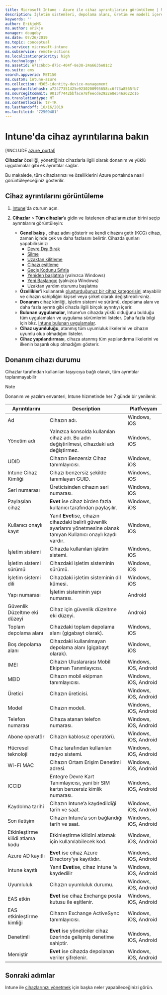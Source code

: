 ```yaml
---
title: Microsoft Intune - Azure ile cihaz ayrıntılarını görüntüleme | Microsoft Docs
description: İşletim sistemleri, depolama alanı, üretim ve modeli içeren cihaz ayrıntılarınızı görüntüleyin. Azure'da Microsoft Intune ile yüklü uygulamaların bir listesini alın, uyumluluk ilkelerini denetleyin ve TeamViewer'ı ayarlayın. Bu, yönettiğiniz cihazların envanterini görüntülemeye benzer.
keywords: ''
author: ErikjeMS
ms.author: erikje
manager: dougeby
ms.date: 07/26/2019
ms.topic: conceptual
ms.service: microsoft-intune
ms.subservice: remote-actions
ms.localizationpriority: high
ms.technology: ''
ms.assetid: e71c6bdb-d75c-404f-8e38-24a663be81c2
ms.suite: ems
search.appverid: MET150
ms.custom: intune-azure
ms.collection: M365-identity-device-management
ms.openlocfilehash: a72477351425e9230200995658cc6f73a8565fb7
ms.sourcegitcommit: 9013f7442bbface78feecde2922e8e546a622c16
ms.translationtype: MT
ms.contentlocale: tr-TR
ms.lasthandoff: 10/16/2019
ms.locfileid: "72509481"
---
```

# <a name="see-device-details-in-intune"></a>Intune'da cihaz ayrıntılarına bakın

[!INCLUDE [azure_portal](../includes/azure_portal.md)]

**Cihazlar** özelliği, yönettiğiniz cihazlarla ilgili olarak donanım ve yüklü uygulamalar gibi ek ayrıntılar sağlar.

Bu makalede, tüm cihazlarınızı ve özelliklerini Azure portalında nasıl görüntüleyeceğiniz gösterilir.

## <a name="view-the-device-details"></a>Cihaz ayrıntılarını görüntüleme

1. [Intune](https://go.microsoft.com/fwlink/?linkid=2090973)'da oturum açın.
3. **Cihazlar** > **Tüm cihazlar**’a gidin ve listelenen cihazlarınızdan birini seçip ayrıntılarını görüntüleyin:

   - **Genel bakış** , cihaz adını gösterir ve kendi cihazını getir (KCG) cihazı, zaman içinde çek ve daha fazlasını belirtir. Cihazda şunları yapabilirsiniz:
      - [Devre Dışı Bırak](devices-wipe.md#retire)
      - [Silme](devices-wipe.md#wipe)
      - [Uzaktan kilitleme](device-remote-lock.md)
      - [Cihazı eşitleme](device-sync.md)
      - [Geçiş Kodunu Sıfırla](device-passcode-reset.md)
      - [Yeniden başlatma](device-restart.md) (yalnızca Windows)
      - [Yeni Başlangıç](device-fresh-start.md) (yalnızca Windows)
      - Uzaktan yardım oturumu başlatma
   - **Özellikler**’i kullanarak [oluşturduğunuz bir cihaz kategorisini](../enrollment/device-group-mapping.md) atayabilir ve cihazın sahipliğini kişisel veya şirket olarak değiştirebilirsiniz.
   - **Donanım** cihaz kimliği, işletim sistemi ve sürümü, depolama alanı ve daha fazla ayrıntı gibi cihazla ilgili birçok ayrıntıyı içerir.
   - **Bulunan uygulamalar**, Intune’un cihazda yüklü olduğunu bulduğu tüm uygulamaları ve uygulama sürümlerini listeler. Daha fazla bilgi için bkz. [Intune bulunan uygulamalar](../apps/app-discovered-apps.md).
   - **Cihaz uyumluluğu**, atanmış tüm uyumluluk ilkelerini ve cihazın uyumlu olup olmadığını listeler.
   - **Cihaz yapılandırması**, cihaza atanmış tüm yapılandırma ilkelerini ve ilkenin başarılı olup olmadığını gösterir.

## <a name="hardware-device-details"></a>Donanım cihazı durumu
Cihazlar tarafından kullanılan taşıyıcıya bağlı olarak, tüm ayrıntılar toplanmayabilir

> [!Note]  
> Donanım ve yazılım envanteri, Intune hizmetinde her 7 günde bir yenilenir.

|Ayrıntılarını|Description|Platfveyam| 
|--------------|----------------------|----|  
|Ad|Cihazın adı.|Windows, iOS|
|Yönetim adı|Yalnızca konsolda kullanılan cihaz adı. Bu adın değiştirilmesi, cihazdaki adı değiştirmez.|Windows, iOS|
|UDID|Cihazın Benzersiz Cihaz tanımlayıcısı.|Windows, iOS|
|Intune Cihaz Kimliği|Cihazı benzersiz şekilde tanımlayan GUID.|Windows, iOS|
|Seri numarası|Üreticisinden cihazın seri numarası.|Windows, iOS|
|Paylaşılan cihaz|**Evet** ise cihaz birden fazla kullanıcı tarafından paylaşılır.|Windows, iOS|
|Kullanıcı onaylı kayıt|Yanıt **Evet**ise, cihazın cihazdaki belirli güvenlik ayarlarını yönetmesine olanak tanıyan Kullanıcı onaylı kaydı vardır.|Windows, iOS|
|İşletim sistemi|Cihazda kullanılan işletim sistemi.|Windows, iOS|
|İşletim sistemi sürümü|Cihazdaki işletim sisteminin sürümü.|Windows, iOS|
|İşletim sistemi dili|Cihazdaki işletim sisteminin dil kümesi.|Windows, iOS|
|Yapı numarası|İşletim sisteminin yapı numarası.|Android|
|Güvenlik Düzeltme eki düzeyi|Cihaz için güvenlik düzeltme eki düzeyi.|Android|
|Toplam depolama alanı|Cihazdaki toplam depolama alanı (gigabayt olarak).|Windows, iOS|
|Boş depolama alanı|Cihazdaki kullanılmayan depolama alanı (gigabayt olarak).|Windows, iOS|
|IMEI|Cihazın Uluslararası Mobil Ekipman Tanımlayıcısı.|Windows, iOS, Android|
|MEID|Cihazın mobil ekipman tanımlayıcısı.|Windows, iOS, Android|
|Üretici|Cihazın üreticisi.|Windows, iOS, Android|
|Model|Cihazın modeli.|Windows, iOS, Android|
|Telefon numarası|Cihaza atanan telefon numarası.|Windows, iOS, Android|
|Abone operatör|Cihazın kablosuz operatörü.|Windows, iOS, Android|
|Hücresel teknoloji|Cihaz tarafından kullanılan radyo sistemi.|Windows, iOS, Android|
|Wi-Fi MAC|Cihazın Ortam Erişim Denetimi adresi.|Windows, iOS, Android|
|ICCID|Entegre Devre Kart Tanımlayıcısı, yani bir SIM kartın benzersiz kimlik numarası.|Windows, iOS, Android|
|Kaydolma tarihi|Cihazın Intune’a kaydedildiği tarih ve saat.|Windows, iOS, Android|
|Son iletişim|Cihazın Intune’a son bağlandığı tarih ve saat.|Windows, iOS, Android|
|Etkinleştirme kilidi atlama kodu|Etkinleştirme kilidini atlamak için kullanılabilecek kod.|Windows, iOS, Android|
|Azure AD kayıtlı|**Evet** ise cihaz Azure Directory’ye kayıtlıdır.|Windows, iOS, Android|
|Intune kayıtlı|Yanıt **Evet**ise, cihaz Intune 'a kaydedilir|Windows, iOS, Android|
|Uyumluluk|Cihazın uyumluluk durumu.|Windows, iOS, Android|
|EAS etkin|**Evet** ise cihaz Exchange posta kutusu ile eşitlenir.|Windows, iOS, Android|
|EAS etkinleştirme kimliği|Cihazın Exchange ActiveSync tanımlayıcısı.|Windows, iOS, Android|
|Denetimli|**Evet** ise yöneticiler cihaz üzerinde gelişmiş denetime sahiptir.|Windows, iOS, Android|
|Memiştir|**Evet** ise cihazda depolanan veriler şifrelenir.|Windows, iOS, Android|



## <a name="next-steps"></a>Sonraki adımlar
Intune ile [cihazlarınızı yönetmek](device-management.md) için başka neler yapabileceğinizi görün.
